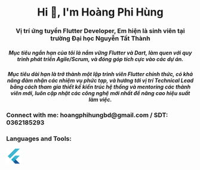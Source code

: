 <h1 align="center">Hi 👋, I'm Hoàng Phi Hùng</h1>
<h3 align="center">Vị trí ứng tuyển Flutter Developer, Em hiện là sinh viên tại trường Đại học Nguyễn Tất Thành </h3>
<h5 align="center">Mục tiêu ngắn hạn của tôi là nắm vững Flutter và Dart, làm quen với quy trình phát triển Agile/Scrum, và đóng góp tích cực vào các dự án.</h5>
<h5 align="center">Mục tiêu dài hạn là trở thành một lập trình viên Flutter chính thức, có khả năng đảm nhận các nhiệm vụ phức tạp, và hướng tới vị trí Technical Lead bằng cách tham gia thiết kế kiến trúc hệ thống và mentoring các thành viên mới, luôn cập nhật các công nghệ mới nhất để nâng cao hiệu suất làm việc.</h5>
<p align="left"></p>
<h3 align="left">Connect with me: hoangphihungbd@gmail.com / SDT: 0362185293</h3>
<p align="left">
</p>
<h3 align="left">Languages and Tools:</h3>
<p align="left"> <a href="https://flutter.dev" target="_blank" rel="noreferrer"> <img src="https://raw.githubusercontent.com/devicons/devicon/master/icons/flutter/flutter-original.svg" alt="flutter" width="40" height="40"/> </a> </p>

